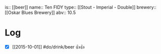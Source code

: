 is:: [[beer]]
name:: Ten FIDY
type:: [[Stout - Imperial - Double]]
brewery:: [[Oskar Blues Brewery]]
abv:: 10.5

# Log
- [x] [[2015-10-01]] #do/drink/beer 👍👍
